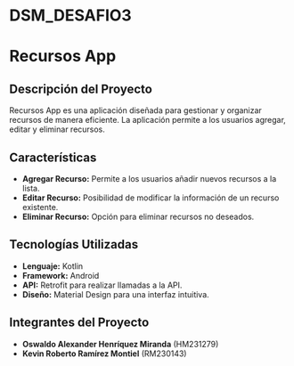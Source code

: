 # DSM_DESAFIO3
# Recursos App

## Descripción del Proyecto

Recursos App es una aplicación diseñada para gestionar y organizar recursos de manera eficiente. La aplicación permite a los usuarios agregar, editar y eliminar recursos.

## Características

- **Agregar Recurso:** Permite a los usuarios añadir nuevos recursos a la lista.
- **Editar Recurso:** Posibilidad de modificar la información de un recurso existente.
- **Eliminar Recurso:** Opción para eliminar recursos no deseados.

## Tecnologías Utilizadas

- **Lenguaje:** Kotlin
- **Framework:** Android
- **API:** Retrofit para realizar llamadas a la API.
- **Diseño:** Material Design para una interfaz intuitiva.

## Integrantes del Proyecto

- **Oswaldo Alexander Henríquez Miranda** (HM231279)
- **Kevin Roberto Ramírez Montiel** (RM230143)


